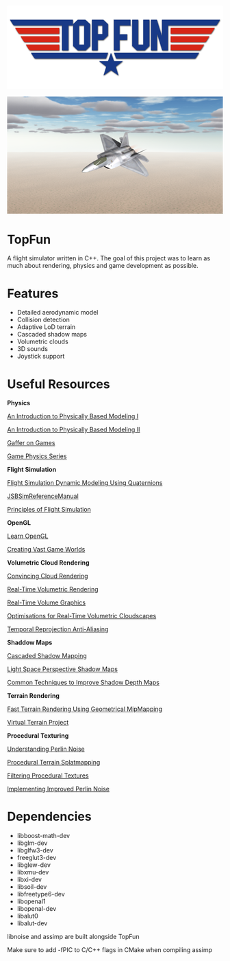 ![alt text](https://github.com/ericdow/topfun/blob/master/topfun_logo.png)

![alt text](https://github.com/ericdow/topfun/blob/master/screenshot.png)

# TopFun

A flight simulator written in C++. The goal of this project was to learn as much about rendering, physics and game development as possible.

# Features

* Detailed aerodynamic model
* Collision detection
* Adaptive LoD terrain
* Cascaded shadow maps
* Volumetric clouds
* 3D sounds
* Joystick support

# Useful Resources

**Physics**

[An Introduction to Physically Based Modeling I](https://www.cs.cmu.edu/~baraff/sigcourse/notesd1.pdf)

[An Introduction to Physically Based Modeling II](https://www.cs.cmu.edu/~baraff/sigcourse/notesd2.pdf)

[Gaffer on Games](https://gafferongames.com/tags/physics/)

[Game Physics Series](http://allenchou.net/game-physics-series/)

**Flight Simulation**

[Flight Simulation Dynamic Modeling Using Quaternions](http://citeseerx.ist.psu.edu/viewdoc/download?doi=10.1.1.50.7824&rep=rep1&type=pdf)

[JSBSimReferenceManual](http://jsbsim.sourceforge.net/JSBSimReferenceManual.pdf)

[Principles of Flight Simulation](https://www.amazon.com/Principles-Flight-Simulation-AIAA-Education/dp/1600867030/ref=sr_1_1?crid=IIIN3V3NKCT0&dchild=1&keywords=principles+of+flight+simulation&qid=1622587278&sprefix=principles+of+flight+sim%2Caps%2C162&sr=8-1)

**OpenGL**

[Learn OpenGL](https://learnopengl.com/)

[Creating Vast Game Worlds](http://www.humus.name/Articles/Persson_CreatingVastGameWorlds.pdf)

**Volumetric Cloud Rendering**

[Convincing Cloud Rendering](https://publications.lib.chalmers.se/records/fulltext/241770/241770.pdf)

[Real-Time Volumetric Rendering](http://patapom.com/topics/Revision2013/Revision%202013%20-%20Real-time%20Volumetric%20Rendering%20Course%20Notes.pdf)

[Real-Time Volume Graphics](http://www.real-time-volume-graphics.org/)

[Optimisations for Real-Time Volumetric Cloudscapes](https://arxiv.org/pdf/1609.05344.pdf)

[Temporal Reprojection Anti-Aliasing](https://github.com/playdeadgames/temporal/blob/master/GDC2016_Temporal_Reprojection_AA_INSIDE.pdf)

**Shaddow Maps**

[Cascaded Shadow Mapping](https://ogldev.org/www/tutorial49/tutorial49.html)

[Light Space Perspective Shadow Maps](https://www.cg.tuwien.ac.at/research/vr/lispsm/shadows_egsr2004_revised.pdf)

[Common Techniques to Improve Shadow Depth Maps](https://docs.microsoft.com/en-us/windows/win32/dxtecharts/common-techniques-to-improve-shadow-depth-maps?redirectedfrom=MSDN)

**Terrain Rendering**

[Fast Terrain Rendering Using Geometrical MipMapping](http://www.humus.name/Articles/Persson_CreatingVastGameWorlds.pdf)

[Virtual Terrain Project](http://vterrain.org/)

**Procedural Texturing**

[Understanding Perlin Noise](http://adrianb.io/2014/08/09/perlinnoise.html)

[Procedural Terrain Splatmapping](https://alastaira.wordpress.com/2013/11/14/procedural-terrain-splatmapping/)

[Filtering Procedural Textures](https://www.iquilezles.org/www/articles/filtering/filtering.htm)

[Implementing Improved Perlin Noise](http://developer.download.nvidia.com/books/HTML/gpugems/gpugems_ch05.html)

# Dependencies

* libboost-math-dev
* libglm-dev
* libglfw3-dev
* freeglut3-dev
* libglew-dev
* libxmu-dev
* libxi-dev
* libsoil-dev
* libfreetype6-dev
* libopenal1
* libopenal-dev
* libalut0
* libalut-dev

libnoise and assimp are built alongside TopFun

Make sure to add -fPIC to C/C++ flags in CMake when compiling assimp
